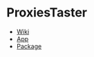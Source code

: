 # ProxiesTaster

  * [Wiki](https://github.com/TheWhatis/ProxiesTaster/tree/master/docs/_build/markdown/index.md "Wiki")
  * [App](https://github.com/TheWhatis/ProxiesTaster/tree/master/docs/_build/markdown/app.md "App")
  * [Package](https://github.com/TheWhatis/ProxiesTaster/tree/master/docs/_build/markdown/package.md "Package")
